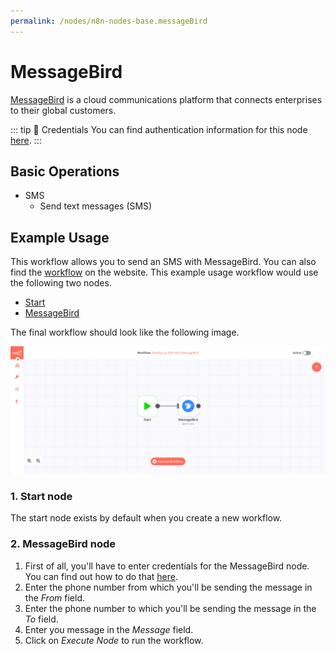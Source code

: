 ```yaml
---
permalink: /nodes/n8n-nodes-base.messageBird
---
```


# MessageBird

[MessageBird](https://www.messagebird.com/) is a cloud communications platform that connects enterprises to their global customers.

::: tip 🔑 Credentials
You can find authentication information for this node [here](../../../credentials/MessageBird/README.md).
:::

## Basic Operations

- SMS
    - Send text messages (SMS)

## Example Usage

This workflow allows you to send an SMS with MessageBird. You can also find the [workflow](https://n8n.io/workflows/455) on the website. This example usage workflow would use the following two nodes.
- [Start](../../core-nodes/Start/README.md)
- [MessageBird]()

The final workflow should look like the following image.

![A workflow with the MessageBird node](./workflow.png)

### 1. Start node

The start node exists by default when you create a new workflow.

### 2. MessageBird node

1. First of all, you'll have to enter credentials for the MessageBird node. You can find out how to do that [here](../../../credentials/MessageBird/README.md).
2. Enter the phone number from which you'll be sending the message in the *From* field.
3. Enter the phone number to which you'll be sending the message in the *To* field.
4. Enter you message in the *Message* field.
5. Click on *Execute Node* to run the workflow.
